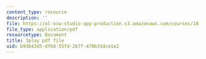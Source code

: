 ```yaml
---
content_type: resource
description: ''
file: https://ol-ocw-studio-app-production.s3.amazonaws.com/courses/18-01sc-single-variable-calculus-fall-2010/b93643d5df6855fd2b7f470b31dce1e2_CXKoCMVqM9s.pdf
file_type: application/pdf
resourcetype: Document
title: 3play pdf file
uid: b93643d5-df68-55fd-2b7f-470b31dce1e2
---
```

